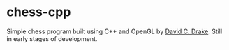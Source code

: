 chess-cpp
=========

Simple chess program built using C++ and OpenGL by [David C. Drake](https://davidcdrake.com). Still in early stages of development.
